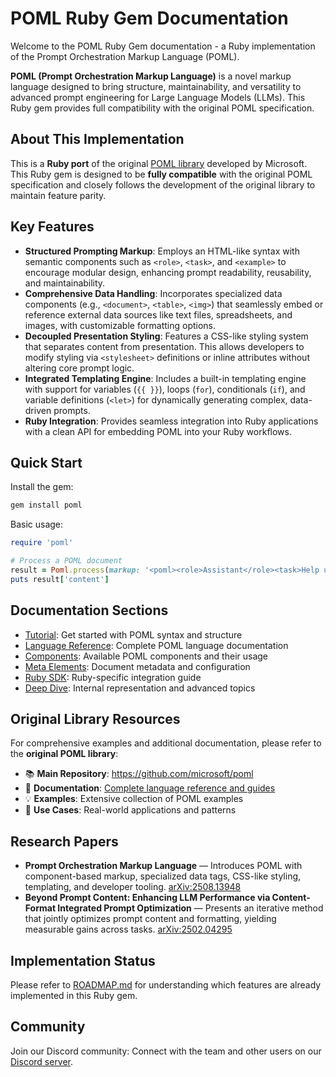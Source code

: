 # POML Ruby Gem Documentation

Welcome to the POML Ruby Gem documentation - a Ruby implementation of the Prompt Orchestration Markup Language (POML).

**POML (Prompt Orchestration Markup Language)** is a novel markup language designed to bring structure, maintainability, and versatility to advanced prompt engineering for Large Language Models (LLMs). This Ruby gem provides full compatibility with the original POML specification.

## About This Implementation

This is a **Ruby port** of the original [POML library](https://github.com/microsoft/poml) developed by Microsoft. This Ruby gem is designed to be **fully compatible** with the original POML specification and closely follows the development of the original library to maintain feature parity.

## Key Features

* **Structured Prompting Markup**: Employs an HTML-like syntax with semantic components such as `<role>`, `<task>`, and `<example>` to encourage modular design, enhancing prompt readability, reusability, and maintainability.
* **Comprehensive Data Handling**: Incorporates specialized data components (e.g., `<document>`, `<table>`, `<img>`) that seamlessly embed or reference external data sources like text files, spreadsheets, and images, with customizable formatting options.
* **Decoupled Presentation Styling**: Features a CSS-like styling system that separates content from presentation. This allows developers to modify styling via `<stylesheet>` definitions or inline attributes without altering core prompt logic.
* **Integrated Templating Engine**: Includes a built-in templating engine with support for variables (`{{ }}`), loops (`for`), conditionals (`if`), and variable definitions (`<let>`) for dynamically generating complex, data-driven prompts.
* **Ruby Integration**: Provides seamless integration into Ruby applications with a clean API for embedding POML into your Ruby workflows.

## Quick Start

Install the gem:

```bash
gem install poml
```

Basic usage:

```ruby
require 'poml'

# Process a POML document
result = Poml.process(markup: '<poml><role>Assistant</role><task>Help users</task></poml>')
puts result['content']
```

## Documentation Sections

* [Tutorial](./tutorial/quickstart.md): Get started with POML syntax and structure
* [Language Reference](./language/standalone.md): Complete POML language documentation
* [Components](./language/components.md): Available POML components and their usage
* [Meta Elements](./language/meta.md): Document metadata and configuration
* [Ruby SDK](./ruby/index.md): Ruby-specific integration guide
* [Deep Dive](./deep-dive/ir.md): Internal representation and advanced topics

## Original Library Resources

For comprehensive examples and additional documentation, please refer to the **original POML library**:

* 📚 **Main Repository**: <https://github.com/microsoft/poml>
* 📖 **Documentation**: [Complete language reference and guides](https://microsoft.github.io/poml/latest/)
* 💡 **Examples**: Extensive collection of POML examples
* 🎯 **Use Cases**: Real-world applications and patterns

## Research Papers

* **Prompt Orchestration Markup Language** — Introduces POML with component-based markup, specialized data tags, CSS-like styling, templating, and developer tooling. [arXiv:2508.13948](https://arxiv.org/abs/2508.13948)
* **Beyond Prompt Content: Enhancing LLM Performance via Content-Format Integrated Prompt Optimization** — Presents an iterative method that jointly optimizes prompt content and formatting, yielding measurable gains across tasks. [arXiv:2502.04295](https://arxiv.org/abs/2502.04295)

## Implementation Status

Please refer to [ROADMAP.md](../ROADMAP.md) for understanding which features are already implemented in this Ruby gem.

## Community

Join our Discord community: Connect with the team and other users on our [Discord server](https://discord.gg/FhMCqWzAn6).
